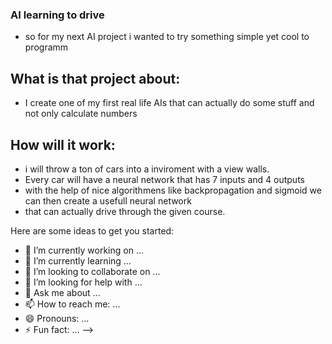 ### AI learning to drive
- so for my next AI project i wanted to try something simple yet cool to programm

## What is that project about:
- I create one of my first real life AIs that can actually do some stuff and not only calculate numbers

## How will it work:
- i will throw a ton of cars into a inviroment with a view walls.
- Every car will have a neural network that has 7 inputs and 4 outputs
- with the help of nice algorithmens like backpropagation and sigmoid we can then create a usefull neural network 
- that can actually drive through the given course.

Here are some ideas to get you started:

- 🔭 I’m currently working on ...
- 🌱 I’m currently learning ...
- 👯 I’m looking to collaborate on ...
- 🤔 I’m looking for help with ...
- 💬 Ask me about ...
- 📫 How to reach me: ...
- 😄 Pronouns: ...
- ⚡ Fun fact: ...
-->
